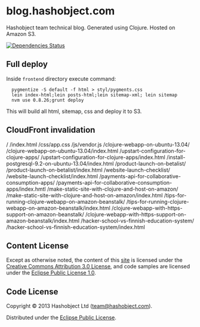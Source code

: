 # blog.hashobject.com

Hashobject team technical blog. Generated using Clojure. Hosted on Amazon S3.

[![Dependencies Status](http://jarkeeper.com/hashobject/blog.hashobject.com/status.png)](http://jarkeeper.com/hashobject/blog.hashobject.com)

## Full deploy

Inside `frontend` directory execute command:

```
  pygmentize -S default -f html > styl/pygments.css
  lein index-html;lein posts-html;lein sitemap-xml; lein sitemap
  nvm use 0.8.26;grunt deploy
```

This will build all html, sitemap, css and deploy it to S3.


## CloudFront invalidation

/
/index.html
/css/app.css
/js/vendor.js
/clojure-webapp-on-ubuntu-13.04/
/clojure-webapp-on-ubuntu-13.04/index.html
/upstart-configuration-for-clojure-apps/
/upstart-configuration-for-clojure-apps/index.html
/install-postgresql-9.2-on-ubuntu-13.04/index.html
/product-launch-on-betalist/
/product-launch-on-betalist/index.html
/website-launch-checklist/
/website-launch-checklist/index.html
/payments-api-for-collaborative-consumption-apps/
/payments-api-for-collaborative-consumption-apps/index.hmtl
/make-static-site-with-clojure-and-host-on-amazon/
/make-static-site-with-clojure-and-host-on-amazon/index.html
/tips-for-running-clojure-webapp-on-amazon-beanstalk/
/tips-for-running-clojure-webapp-on-amazon-beanstalk/index.html
/clojure-webapp-with-https-support-on-amazon-beanstalk/
/clojure-webapp-with-https-support-on-amazon-beanstalk/index.html
/hacker-school-vs-finnish-education-system/
/hacker-school-vs-finnish-education-system/index.html

## Content License

Except as otherwise noted, the content of this [site](http://blog.hashobject.com)
is licensed under the [Creative Commons Attribution 3.0 License](http://creativecommons.org/licenses/by/3.0/),
and code samples are licensed under the [Eclipse Public License 1.0](http://opensource.org/licenses/eclipse-1.0).

## Code License

Copyright © 2013 Hashobject Ltd (team@hashobject.com).

Distributed under the [Eclipse Public License](http://opensource.org/licenses/eclipse-1.0).
